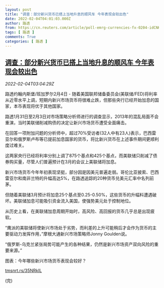 ```yaml
---
layout: post
title: "调查：部分新兴货币已搭上当地升息的顺风车 今年表现会较出色"
date: 2022-02-04T04:01:03.000Z
author: 路透
from: https://cn.reuters.com/article/poll-emrg-currencies-fx-0204-idCNKBS2K906F
tags: [ 路透 ]
comments: True
categories: [ 路透 ]
---
```

<!--1643947263000-->
[调查：部分新兴货币已搭上当地升息的顺风车 今年表现会较出色](https://cn.reuters.com/article/poll-emrg-currencies-fx-0204-idCNKBS2K906F)
------

<div>
<div><i>2022-02-04T03:04:29Z</i></div><p>路透约翰内斯堡/班加罗尔2月4日 - 随着美国联邦储备委员会(美联储/FED)将利率从近零水平上调，短期内新兴市场货币将很难止跌，但那些央行已经开始加息的国家，本币表现将优于其他国家。</p><p>路透1月31日至2月3日对市场策略分析师进行的调查显示，2013年的混乱局面不会重演，当时美联储削减购债的决定让新兴市场货币遭受全面痛击。</p><p>在回答一项附加问题的分析师中，超过70%受访者(32人中有23人)表示，巴西雷亚尔和俄罗斯卢布等已提前加息国家的货币，将比新兴货币在上述事件期间更顺利度过难关。</p><p>这两家央行已经将利率分别上调了875个基点和425个基点，而美联储只削减了债券购买量，尽管人们普遍预计在3月的会议上美联储将加息。</p><p>新兴市场货币今年年初表现坚挺，部分因是因美元普遍走弱。哥伦比亚披索、巴西雷亚尔和南非兰特的升幅高达5%，在路透追踪的20种货币兑美元汇率中名列前茅。</p><p>但随着美联储3月预计将加息25个基点至0.25-0.50%，这些货币的升幅料遭遇破坏。美联储加息可能吸引资金流入美国，使强势美元处于控制地位。</p><p>从历史上看，在美联储加息周期开始时，高风险、高回报的货币几乎总是出现疲软。</p><p>“鹰派的美联储将使新兴市场处于劣势，而利差的上升可能稍后才会作为货币的主要驱动力发挥作用，”摩根大通新兴市场策略师Jonny Goulden说。</p><p>“俄罗斯-乌克兰紧张局势可能产生的各种结果，仍然是新兴市场资产双向风险的重要来源。”</p><p>图表：今年哪些新兴市场货币表现会较好？</p><p><a href="https://tmsnrt.rs/35NRkIL">tmsnrt.rs/35NRkIL</a></p><p>(完)</p>
</div>
